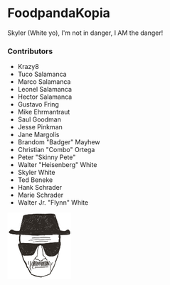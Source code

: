 # FoodpandaKopia

Skyler (White yo), I'm not in danger, I AM the danger!

### Contributors
* Krazy8
* Tuco Salamanca
* Marco Salamanca
* Leonel Salamanca
* Hector Salamanca
* Gustavo Fring
* Mike Ehrmantraut
* Saul Goodman
* Jesse Pinkman
* Jane Margolis
* Brandom "Badger" Mayhew
* Christian "Combo" Ortega
* Peter "Skinny Pete"
* Walter "Heisenberg" White
* Skyler White
* Ted Beneke
* Hank Schrader
* Marie Schrader
* Walter Jr. "Flynn" White

![Wultah](resources/images/wultah.png)

